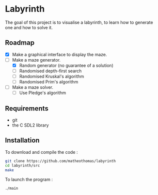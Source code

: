 # Labyrinth
The goal of this project is to visualise a labyrinth, to learn how to generate one and how to solve it.

## Roadmap
- [x] Make a graphical interface to display the maze.
- [ ] Make a maze generator.
    - [x] Random generator (no guarantee of a solution)
    - [ ] Randomised depth-first search
    - [ ] Randomised Kruskal's algorithm
    - [ ] Randomised Prim's algorithm
- [ ] Make a maze solver.
    - [ ] Use Pledge's algorithm

## Requirements
- git
- the C SDL2 library

## Installation
To download and compile the code :
```bash
git clone https://github.com/matheothomas/labyrinth
cd labyrinth/src
make
```

To launch the program :
```bash
./main
```
